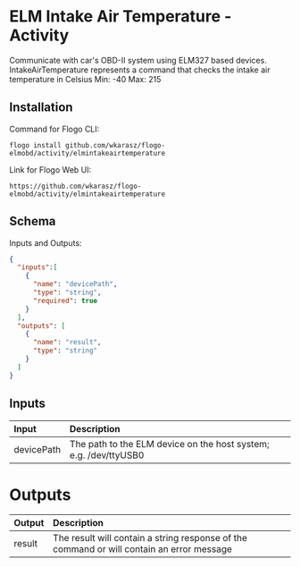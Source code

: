 # 	ELM Intake Air Temperature - Activity

Communicate with car's OBD-II system using ELM327 based devices.
IntakeAirTemperature represents a command that checks the intake air temperature in Celsius
Min: -40
Max: 215

## Installation
Command for Flogo CLI:
```console
flogo install github.com/wkarasz/flogo-elmobd/activity/elmintakeairtemperature
```

Link for Flogo Web UI:
```console
https://github.com/wkarasz/flogo-elmobd/activity/elmintakeairtemperature
```

## Schema
Inputs and Outputs:
```json
{
  "inputs":[
    {
      "name": "devicePath",
      "type": "string",
      "required": true
    }
  ],
  "outputs": [
    {
      "name": "result",
      "type": "string"
    }
  ]
}
```
## Inputs
| Input            | Description    |
|:-----------------|:---------------|
| devicePath       | The path to the ELM device on the host system; e.g. /dev/ttyUSB0 |

# Outputs
| Output           | Description    |
|:-----------------|:---------------|
| result           | The result will contain a string response of the command or will contain an error message |
